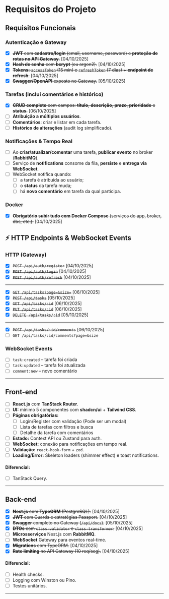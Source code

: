 # Requisitos do Projeto

## Requisitos Funcionais

### Autenticação e Gateway

- [x] ~~**JWT** com **cadastro/login** (email, username, password) e **proteção de rotas no API Gateway**.~~ [04/10/2025]
- [x] ~~**Hash de senha** com **bcrypt** (ou argon2).~~ [04/10/2025]
- [x] ~~**Tokens:** `accessToken` (15 min) e `refreshToken` (7 dias) + **endpoint de refresh**.~~ [04/10/2025]
- [x] ~~**Swagger/OpenAPI** exposto no Gateway.~~ [05/10/2025]

### Tarefas (inclui comentários e histórico)

- [x] ~~**CRUD completo** com campos: **título**, **descrição**, **prazo**, **prioridade** e **status**.~~ [06/10/2025]
- [ ] **Atribuição a múltiplos usuários**.
- [ ] **Comentários**: criar e listar em cada tarefa.
- [ ] **Histórico de alterações** (audit log simplificado).

### Notificações & Tempo Real

- [ ] Ao **criar/atualizar/comentar** uma tarefa, **publicar evento** no broker (**RabbitMQ**).
- [ ] Serviço de **notifications** consome da fila, **persiste** e **entrega via WebSocket**.
- [ ] WebSocket notifica quando:
    - [ ] a tarefa é atribuída ao usuário;
    - [ ] o **status** da tarefa muda;
    - [ ] há **novo comentário** em tarefa da qual participa.

### Docker

- [x] ~~**Obrigatório subir tudo com Docker Compose** (serviços do app, broker, dbs, etc.).~~ [04/10/2025]

## ⚡ HTTP Endpoints & WebSocket Events

### HTTP (Gateway)

- [x] ~~`POST /api/auth/register`~~ [04/10/2025]
- [x] ~~`POST /api/auth/login`~~ [04/10/2025]
- [x] ~~`POST /api/auth/refresh`~~ [04/10/2025]

---

- [x] ~~`GET /api/tasks?page=&size=`~~ [06/10/2025]
- [x] ~~`POST /api/tasks`~~ [05/10/2025]
- [x] ~~`GET /api/tasks/:id`~~ [06/10/2025]
- [x] ~~`PUT /api/tasks/:id`~~ [06/10/2025]
- [x] ~~`DELETE /api/tasks/:id`~~ [05/10/2025]

---

- [x] ~~`POST /api/tasks/:id/comments`~~ [06/10/2025]
- [ ] `GET /api/tasks/:id/comments?page=&size`

### WebSocket Events

- [ ] `task:created` – tarefa foi criada
- [ ] `task:updated` – tarefa foi atualizada
- [ ] `comment:new` – novo comentário

---

## Front-end

- [ ] **React.js** com **TanStack Router**.
- [ ] **UI:** mínimo 5 componentes com **shadcn/ui** + **Tailwind CSS**.
- [ ] **Páginas obrigatórias:**
    - [ ] Login/Register com validação (Pode ser um modal)
    - [ ] Lista de tarefas com filtros e busca
    - [ ] Detalhe da tarefa com comentários
- [ ] **Estado:** Context API ou Zustand para auth.
- [ ] **WebSocket:** conexão para notificações em tempo real.
- [ ] **Validação:** `react-hook-form` + `zod`.
- [ ] **Loading/Error:** Skeleton loaders (shimmer effect) e toast notifications.

#### **Diferencial:**

- [ ] TanStack Query.

---

## Back-end

- [x] ~~**Nest.js** com **TypeORM** (PostgreSQL).~~ [04/10/2025]
- [x] ~~**JWT** com Guards e estratégias Passport.~~ [04/10/2025]
- [x] ~~**Swagger** completo no Gateway (`/api/docs`).~~ [05/10/2025]
- [x] ~~**DTOs** com `class-validator` e `class-transformer`.~~ [04/10/2025]
- [ ] **Microsserviços** Nest.js com **RabbitMQ**.
- [ ] **WebSocket** Gateway para eventos real-time.
- [x] ~~**Migrations** com TypeORM.~~ [04/10/2025]
- [x] ~~**Rate limiting** no API Gateway (10 req/seg).~~ [04/10/2025]

#### **Diferencial:**

- [ ] Health checks.
- [ ] Logging com Winston ou Pino.
- [ ] Testes unitários.

---

